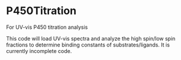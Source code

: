 # P450Titration
For UV-vis P450 titration analysis

This code will load UV-vis spectra and analyze the high spin/low spin fractions to determine binding constants of substrates/ligands. It is currently incomplete code.
